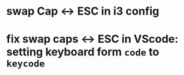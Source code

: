 # swap Cap <-> ESC in i3 config
# fix swap caps <-> ESC in VScode: setting keyboard form `code` to `keycode`

